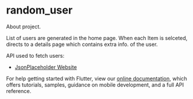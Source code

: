 # random_user

About project.

List of users are generated in the home page.
When each Item is selceted, directs to a details page which contains extra info. of the user.

API used to fetch users:

- [JsonPlaceholder Website](https://jsonplaceholder.typicode.com/users)


For help getting started with Flutter, view our
[online documentation](https://flutter.dev/docs), which offers tutorials,
samples, guidance on mobile development, and a full API reference.
